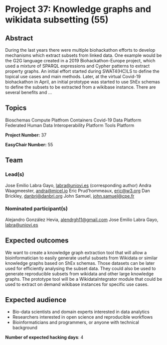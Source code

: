 # Project 37: Knowledge graphs and wikidata subsetting (55)

## Abstract

During the last years there were multiple biohackathon efforts to develop mechanisms which extract subsets from linked data. One example would be the G2G language created in a 2019 Biohackathon-Europe project, which used a mixture of SPARQL expressions and Cypher patterns to extract property graphs. An initial effort started during SWAT4(HC)LS to define the topical use cases and main methods. Later, at the virtual Covid-19 biohackathon in April, an initial prototype was started to use ShEx schemas to define the subsets to be extracted from a wikibase instance. There are several benefits and ...

## Topics

Bioschemas
 Compute Platfrom
 Containers
 Covid-19
 Data Platform
 Federated Human Data
 Interoperability Platform
 Tools Platform

**Project Number:** 37



**EasyChair Number:** 55

## Team

### Lead(s)

Jose Emilio Labra Gayo, labra@uniovi.es (corresponding author)
 Andra Waagmeester, andra@micel.io
 Eric Prud’hommeaux, eric@w3.org
 Dan Brickley, danbri@danbri.org
 John Samuel, john.samuel@cpe.fr

### Nominated participant(s)

Alejandro González Hevia, alendrgh11@gmail.com
 Jose Emilio Labra Gayo, labra@uniovi.es

## Expected outcomes

We want to create a knowledge graph extraction tool that will allow a bioinformatician to easily generate useful subsets from Wikidata or similar knowledge graphs based on ShEx schemas. Those datasets can be later used for efficiently analysing the subset data. They could also be used to generate reproducible subsets from wikidata and other large knowledge graphs. The prototype tool will be a WikidataIntegrator module that could be used to extract on demand wikibase instances for specific use cases.

## Expected audience

- Bio-data scientists and domain experts interested in data analytics
 - Researchers interested in open science and reproducible workflows
 - Bioinformaticians and programmers, or anyone with technical background

**Number of expected hacking days**: 4

